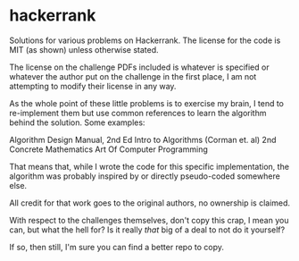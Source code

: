 # hackerrank
Solutions for various problems on Hackerrank.
The license for the code is MIT (as shown) unless otherwise stated.

The license on the challenge PDFs included is whatever is specified or whatever
the author put on the challenge in the first place, I am not attempting to modify
their license in any way.

As the whole point of these little problems
is to exercise my brain, I tend to re-implement them but use common references
to learn the algorithm behind the solution.  Some examples:

Algorithm Design Manual, 2nd Ed
Intro to Algorithms (Corman et. al) 2nd
Concrete Mathematics
Art Of Computer Programming

That means that, while I wrote the code for this specific implementation,
the algorithm was probably inspired by or directly pseudo-coded somewhere else.

All credit for that work goes to the original authors, no ownership is claimed.

With respect to the challenges themselves, don't copy this crap, I mean you can,
but what the hell for?  Is it really _that_ big of a deal to not do it yourself?

If so, then still, I'm sure you can find a better repo to copy.
